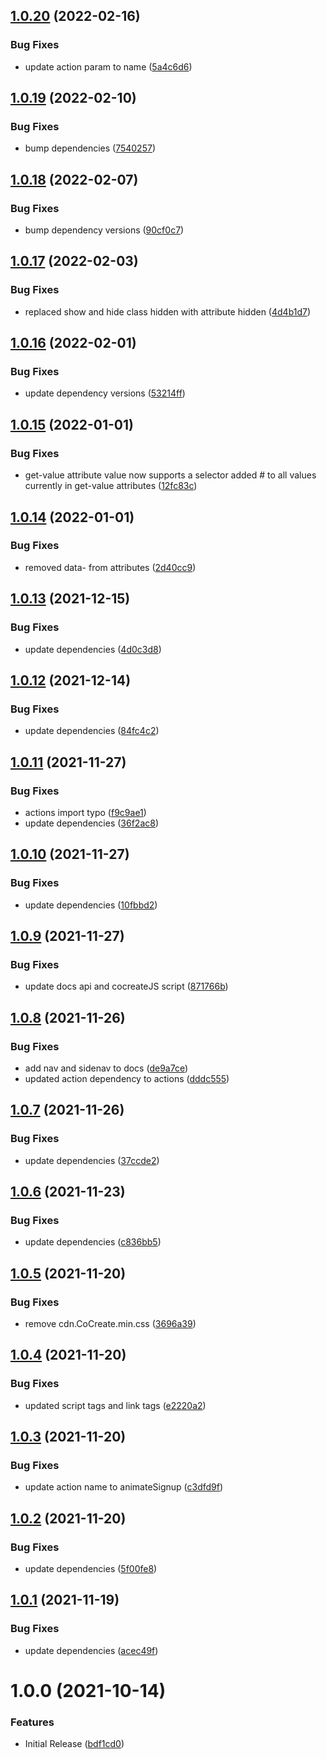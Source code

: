 ## [1.0.20](https://github.com/CoCreate-app/CoCreate-signup-animation/compare/v1.0.19...v1.0.20) (2022-02-16)


### Bug Fixes

* update action param to name ([5a4c6d6](https://github.com/CoCreate-app/CoCreate-signup-animation/commit/5a4c6d668e8edae259844fecb30bb8463a6f5816))

## [1.0.19](https://github.com/CoCreate-app/CoCreate-signup-animation/compare/v1.0.18...v1.0.19) (2022-02-10)


### Bug Fixes

* bump dependencies ([7540257](https://github.com/CoCreate-app/CoCreate-signup-animation/commit/754025712bf4bc16cd6395f61b05e3360265072a))

## [1.0.18](https://github.com/CoCreate-app/CoCreate-signup-animation/compare/v1.0.17...v1.0.18) (2022-02-07)


### Bug Fixes

* bump dependency versions ([90cf0c7](https://github.com/CoCreate-app/CoCreate-signup-animation/commit/90cf0c7b5d9e7c48afd8d39ee18fb8481c473da0))

## [1.0.17](https://github.com/CoCreate-app/CoCreate-signup-animation/compare/v1.0.16...v1.0.17) (2022-02-03)


### Bug Fixes

* replaced show and hide class hidden with attribute hidden ([4d4b1d7](https://github.com/CoCreate-app/CoCreate-signup-animation/commit/4d4b1d757e53b6033a9904342ec1d9fb872c1398))

## [1.0.16](https://github.com/CoCreate-app/CoCreate-signup-animation/compare/v1.0.15...v1.0.16) (2022-02-01)


### Bug Fixes

* update dependency versions ([53214ff](https://github.com/CoCreate-app/CoCreate-signup-animation/commit/53214ffb3734f992e4cbf062e0b4b032813f1105))

## [1.0.15](https://github.com/CoCreate-app/CoCreate-signup-animation/compare/v1.0.14...v1.0.15) (2022-01-01)


### Bug Fixes

* get-value attribute value now supports a selector added # to all values currently in get-value attributes ([12fc83c](https://github.com/CoCreate-app/CoCreate-signup-animation/commit/12fc83caa93183fa871d41eb85c52c38fcf721da))

## [1.0.14](https://github.com/CoCreate-app/CoCreate-signup-animation/compare/v1.0.13...v1.0.14) (2022-01-01)


### Bug Fixes

* removed data- from attributes ([2d40cc9](https://github.com/CoCreate-app/CoCreate-signup-animation/commit/2d40cc982b14288232b05cee1d0a2f3100721981))

## [1.0.13](https://github.com/CoCreate-app/CoCreate-signup-animation/compare/v1.0.12...v1.0.13) (2021-12-15)


### Bug Fixes

* update dependencies ([4d0c3d8](https://github.com/CoCreate-app/CoCreate-signup-animation/commit/4d0c3d8c98872d559f656668ae7a4570dcc00da5))

## [1.0.12](https://github.com/CoCreate-app/CoCreate-signup-animation/compare/v1.0.11...v1.0.12) (2021-12-14)


### Bug Fixes

* update dependencies ([84fc4c2](https://github.com/CoCreate-app/CoCreate-signup-animation/commit/84fc4c2e4d9b95bc2b16ed59e01e417d5cebcaff))

## [1.0.11](https://github.com/CoCreate-app/CoCreate-signup-animation/compare/v1.0.10...v1.0.11) (2021-11-27)


### Bug Fixes

* actions import typo ([f9c9ae1](https://github.com/CoCreate-app/CoCreate-signup-animation/commit/f9c9ae1f892c249f2fb215d06907074da23a06e0))
* update dependencies ([36f2ac8](https://github.com/CoCreate-app/CoCreate-signup-animation/commit/36f2ac8e69b7767bc7b62e723191cdb05b2cbb49))

## [1.0.10](https://github.com/CoCreate-app/CoCreate-signup-animation/compare/v1.0.9...v1.0.10) (2021-11-27)


### Bug Fixes

* update dependencies ([10fbbd2](https://github.com/CoCreate-app/CoCreate-signup-animation/commit/10fbbd2f287c4e157d03e260cf942780c7c11d8a))

## [1.0.9](https://github.com/CoCreate-app/CoCreate-signup-animation/compare/v1.0.8...v1.0.9) (2021-11-27)


### Bug Fixes

* update docs api and cocreateJS script ([871766b](https://github.com/CoCreate-app/CoCreate-signup-animation/commit/871766b682a6fb6689aa77d6ab7cf367ede3ac9a))

## [1.0.8](https://github.com/CoCreate-app/CoCreate-signup-animation/compare/v1.0.7...v1.0.8) (2021-11-26)


### Bug Fixes

* add nav and sidenav to docs ([de9a7ce](https://github.com/CoCreate-app/CoCreate-signup-animation/commit/de9a7cea50cf61bd37c37f2c8e5c75c2f7908abd))
* updated action dependency to actions ([dddc555](https://github.com/CoCreate-app/CoCreate-signup-animation/commit/dddc55540c6ea8cf632002d09c3a02f31b1d74f3))

## [1.0.7](https://github.com/CoCreate-app/CoCreate-signup-animation/compare/v1.0.6...v1.0.7) (2021-11-26)


### Bug Fixes

* update dependencies ([37ccde2](https://github.com/CoCreate-app/CoCreate-signup-animation/commit/37ccde2b1ebba0ceef93a8017c5ec623e8a091ad))

## [1.0.6](https://github.com/CoCreate-app/CoCreate-signup-animation/compare/v1.0.5...v1.0.6) (2021-11-23)


### Bug Fixes

* update dependencies ([c836bb5](https://github.com/CoCreate-app/CoCreate-signup-animation/commit/c836bb5083322a0f936f8d7a3ecc88a9362f0be7))

## [1.0.5](https://github.com/CoCreate-app/CoCreate-signup-animation/compare/v1.0.4...v1.0.5) (2021-11-20)


### Bug Fixes

* remove cdn.CoCreate.min.css ([3696a39](https://github.com/CoCreate-app/CoCreate-signup-animation/commit/3696a39f7dcd3943be95bb6d4515181605b89bde))

## [1.0.4](https://github.com/CoCreate-app/CoCreate-signup-animation/compare/v1.0.3...v1.0.4) (2021-11-20)


### Bug Fixes

* updated script tags and link tags ([e2220a2](https://github.com/CoCreate-app/CoCreate-signup-animation/commit/e2220a2165a4fabef428a0d3892745791456d309))

## [1.0.3](https://github.com/CoCreate-app/CoCreate-signup-animation/compare/v1.0.2...v1.0.3) (2021-11-20)


### Bug Fixes

* update action name to animateSignup ([c3dfd9f](https://github.com/CoCreate-app/CoCreate-signup-animation/commit/c3dfd9f7906efba91ace82641df1047b5f5273a7))

## [1.0.2](https://github.com/CoCreate-app/CoCreate-signup-animation/compare/v1.0.1...v1.0.2) (2021-11-20)


### Bug Fixes

* update dependencies ([5f00fe8](https://github.com/CoCreate-app/CoCreate-signup-animation/commit/5f00fe8104e983d9e7da5f4be659974540cdc100))

## [1.0.1](https://github.com/CoCreate-app/CoCreate-signup-animation/compare/v1.0.0...v1.0.1) (2021-11-19)


### Bug Fixes

* update dependencies ([acec49f](https://github.com/CoCreate-app/CoCreate-signup-animation/commit/acec49f3351721fca7512d8544cbf7e3bafa1913))

# 1.0.0 (2021-10-14)


### Features

* Initial Release ([bdf1cd0](https://github.com/CoCreate-app/CoCreate-signup-animation/commit/bdf1cd05c0a8d16b602363299b9574903ea0eca2))
